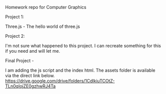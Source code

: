 Homework repo for Computer Graphics

Project 1:

Three.js - The hello world of three.js

Project 2:

I'm not sure what happened to this project. I can recreate something for this if you need and will let me.

Final Project -

I am adding the js script and the index html. The assets folder is available via the direct link below. https://drive.google.com/drive/folders/1CdlkiuTCOtZ-TLn0qIojZE0gzhwRJ4Ta
